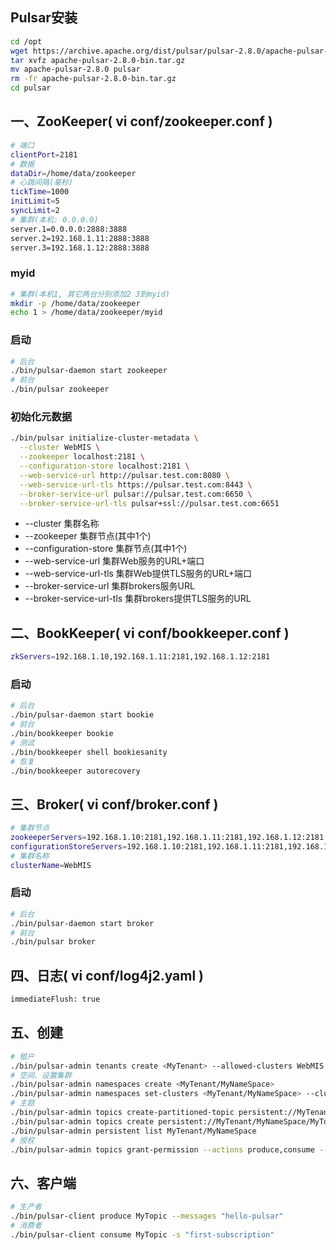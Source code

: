 ## Pulsar安装
```bash
cd /opt
wget https://archive.apache.org/dist/pulsar/pulsar-2.8.0/apache-pulsar-2.8.0-bin.tar.gz
tar xvfz apache-pulsar-2.8.0-bin.tar.gz
mv apache-pulsar-2.8.0 pulsar
rm -fr apache-pulsar-2.8.0-bin.tar.gz
cd pulsar
```

## 一、ZooKeeper( vi conf/zookeeper.conf )
```bash
# 端口
clientPort=2181
# 数据
dataDir=/home/data/zookeeper
# 心跳间隔(毫秒)
tickTime=1000
initLimit=5
syncLimit=2
# 集群(本机: 0.0.0.0)
server.1=0.0.0.0:2888:3888
server.2=192.168.1.11:2888:3888
server.3=192.168.1.12:2888:3888
```
### myid
```bash
# 集群(本机1, 其它两台分别添加2 3到myid)
mkdir -p /home/data/zookeeper
echo 1 > /home/data/zookeeper/myid
```
### 启动
```bash
# 后台
./bin/pulsar-daemon start zookeeper
# 前台
./bin/pulsar zookeeper
```

### 初始化元数据
```bash
./bin/pulsar initialize-cluster-metadata \
  --cluster WebMIS \
  --zookeeper localhost:2181 \
  --configuration-store localhost:2181 \
  --web-service-url http://pulsar.test.com:8080 \
  --web-service-url-tls https://pulsar.test.com:8443 \
  --broker-service-url pulsar://pulsar.test.com:6650 \
  --broker-service-url-tls pulsar+ssl://pulsar.test.com:6651
```
- --cluster 集群名称
- --zookeeper 集群节点(其中1个)
- --configuration-store 集群节点(其中1个)
- --web-service-url 集群Web服务的URL+端口
- --web-service-url-tls 集群Web提供TLS服务的URL+端口
- --broker-service-url 集群brokers服务URL
- --broker-service-url-tls 集群brokers提供TLS服务的URL

## 二、BookKeeper( vi conf/bookkeeper.conf )
```bash
zkServers=192.168.1.10,192.168.1.11:2181,192.168.1.12:2181
```
### 启动
```bash
# 后台
./bin/pulsar-daemon start bookie
# 前台
./bin/bookkeeper bookie
# 测试
./bin/bookkeeper shell bookiesanity
# 恢复
./bin/bookkeeper autorecovery
```

## 三、Broker( vi conf/broker.conf )
```bash
# 集群节点
zookeeperServers=192.168.1.10:2181,192.168.1.11:2181,192.168.1.12:2181
configurationStoreServers=192.168.1.10:2181,192.168.1.11:2181,192.168.1.12:2181
# 集群名称
clusterName=WebMIS
```

### 启动
```bash
# 后台
./bin/pulsar-daemon start broker
# 前台
./bin/pulsar broker
```

## 四、日志( vi conf/log4j2.yaml )
```bash
immediateFlush: true
```

## 五、创建
```bash
# 租户
./bin/pulsar-admin tenants create <MyTenant> --allowed-clusters WebMIS
# 空间、设置集群
./bin/pulsar-admin namespaces create <MyTenant/MyNameSpace>
./bin/pulsar-admin namespaces set-clusters <MyTenant/MyNameSpace> --clusters WebMIS
# 主题
./bin/pulsar-admin topics create-partitioned-topic persistent://MyTenant/MyNameSpace/MyTopic --partitions 4
./bin/pulsar-admin topics create persistent://MyTenant/MyNameSpace/MyTopic
./bin/pulsar-admin persistent list MyTenant/MyNameSpace
# 授权
./bin/pulsar-admin topics grant-permission --actions produce,consume --role AppHmsAlert persistent://MyTenant/MyNameSpace/MyTopic
```

## 六、客户端
```bash
# 生产者
./bin/pulsar-client produce MyTopic --messages "hello-pulsar"
# 消费者
./bin/pulsar-client consume MyTopic -s "first-subscription"
```
